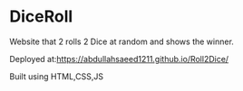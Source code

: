 # DiceRoll
Website that 2 rolls 2 Dice at random and shows the winner.

Deployed at:https://abdullahsaeed1211.github.io/Roll2Dice/

Built using HTML,CSS,JS
